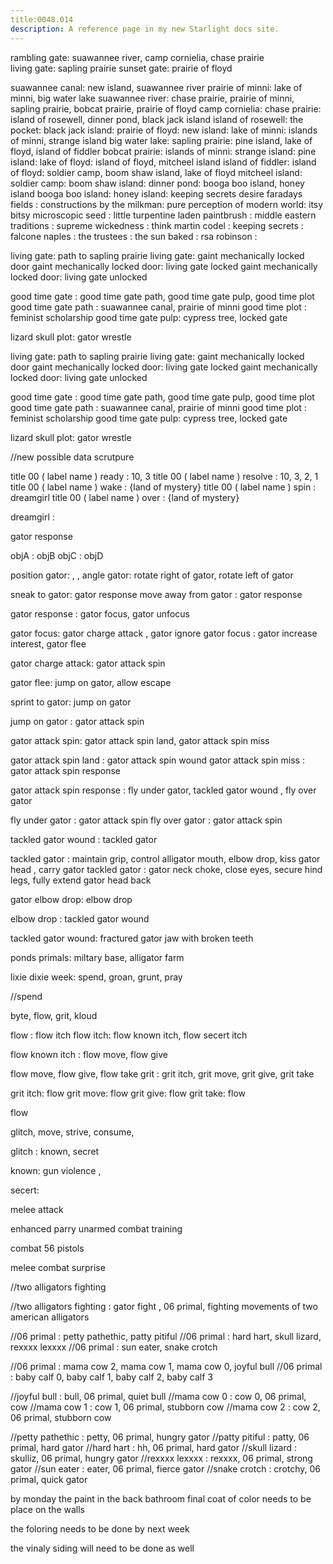 ```yaml
---
title:0048.014
description: A reference page in my new Starlight docs site.
---
```


rambling gate:   suawannee river,  camp cornielia, chase prairie  
living gate:     sapling prairie 
sunset gate:     prairie of floyd 

suawannee canal: new island, suawannee river
prairie of minni: lake of minni, big water lake
suawannee river: chase prairie, prairie of minni, sapling prairie, bobcat prairie, prairie of floyd 
camp cornielia: 
chase prairie: island of rosewell, dinner pond, black jack island
island of rosewell: 
the pocket:
black jack island:
prairie of floyd: 
new island: 
lake of minni: islands of minni, strange island
big water lake: 
sapling prairie: pine island, lake of floyd, island of fiddler
bobcat prairie:
islands of minni: 
strange island: 
pine island: 
lake of floyd:  island of floyd, mitcheel island 
island of fiddler: 
island of floyd: soldier camp, boom shaw island, lake of floyd
mitcheel island: 
soldier camp: 
boom shaw island: 
dinner pond: booga boo island, honey island
booga boo island: 
honey island: 
keeping secrets
desire
faradays fields :
constructions by the milkman:
pure perception of modern world:
itsy bitsy microscopic seed :
little turpentine laden paintbrush :
 middle eastern traditions :
supreme wickedness :
think martin codel :
keeping secrets :
falcone naples :
the trustees :
the sun baked  :
rsa robinson :


living gate: path to sapling prairie 
living gate: gaint mechanically locked door
gaint mechanically locked door: living gate locked
gaint mechanically locked door: living gate unlocked

good time gate : good time gate path, good time gate pulp, good time plot  
good time gate path : suawannee canal, prairie of minni 
good time plot : feminist scholarship
good time gate pulp: cypress tree, locked gate

lizard skull plot: gator wrestle

living gate: path to sapling prairie 
living gate: gaint mechanically locked door
gaint mechanically locked door: living gate locked
gaint mechanically locked door: living gate unlocked

good time gate : good time gate path, good time gate pulp, good time plot  
good time gate path : suawannee canal, prairie of minni 
good time plot : feminist scholarship
good time gate pulp: cypress tree, locked gate

lizard skull plot: gator wrestle

//new possible data scrutpure 

title 00 ( label name ) ready : 10, 3
title 00 ( label name ) resolve : 10, 3, 2, 1
title 00 ( label name ) wake : {land of mystery}
title 00 ( label name ) spin : dreamgirl
title 00 ( label name ) over : {land of mystery}



dreamgirl : 





gator response


objA : objB 
objC : objD 




position gator: , , 
angle gator: rotate right of gator, rotate left of gator

sneak to gator: gator response
move away from gator : gator response 

gator response : gator focus, gator unfocus  

gator focus: gator charge attack , gator ignore
gator focus : gator increase interest, gator flee

gator charge attack: gator attack spin

gator flee: jump on gator, allow escape 

sprint to gator: jump on gator

jump on gator : gator attack spin

gator attack spin: gator attack spin land, gator attack spin miss

gator attack spin land : gator attack spin wound
gator attack spin miss : gator attack spin response

gator attack spin response : fly under gator,  tackled gator wound , fly over gator

fly under gator : gator attack spin
fly over gator : gator attack spin 

tackled gator wound : tackled gator 

tackled gator : maintain grip, control alligator mouth, elbow drop, kiss gator head , carry gator 
tackled gator : gator neck choke, close eyes, secure hind legs, fully extend gator head back

gator elbow drop: elbow drop

elbow drop : tackled gator wound

tackled gator wound: fractured gator jaw with broken teeth  

ponds primals: miltary base, alligator farm


lixie dixie week: spend, groan, grunt, pray

//spend


byte, flow, grit, kloud



flow : flow itch 
flow itch: flow known itch, flow secert itch

flow known itch : flow move, flow give


flow move, flow give, flow take
grit : grit itch, grit move, grit give, grit take 

grit itch: flow
grit move: flow
grit give: flow
grit take: flow



flow

glitch, move, strive, consume, 

glitch : known, secret   

known: gun violence ,

secert: 


melee attack

enhanced parry
unarmed combat training

combat 56 pistols 

melee combat surprise 




//two alligators fighting 



//two alligators fighting : gator fight , 06 primal, fighting movements of two american alligators


//06 primal : petty pathethic, patty pitiful
//06 primal : hard hart, skull lizard, rexxxx lexxxx
//06 primal : sun eater, snake crotch

//06 primal : mama cow 2, mama cow 1, mama cow 0, joyful bull 
//06 primal : baby calf 0, baby calf 1, baby calf 2, baby calf 3 

//joyful bull : bull, 06 primal, quiet bull
//mama cow 0 : cow 0, 06 primal,  cow 
//mama cow 1 : cow 1, 06 primal, stubborn cow 
//mama cow 2 : cow 2, 06 primal, stubborn cow 

//petty pathethic : petty, 06 primal, hungry gator 
//patty pitiful : patty, 06 primal, hard gator
//hard hart : hh, 06 primal, hard gator
//skull lizard : skulliz, 06 primal, hungry gator
//rexxxx lexxxx : rexxxx, 06 primal, strong gator
//sun eater :  eater, 06 primal, fierce gator
//snake crotch : crotchy, 06 primal, quick gator

   by monday 
the paint in the back bathroom 
final coat of color needs to be place on the walls 

the foloring needs to be done by next week 

the vinaly siding will need to be done as well 
